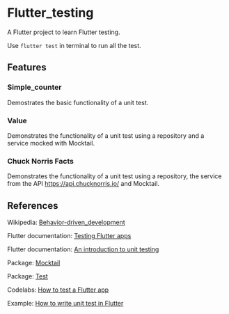 # Flutter_testing

A Flutter project to learn Flutter testing.

Use `flutter test` in terminal to run all the test.

## Features

### Simple_counter

Demostrates the basic functionality of a unit test.

### Value

Demonstrates the functionality of a unit test using a repository and a service mocked with Mocktail.

### Chuck Norris Facts

Demonstrates the functionality of a unit test using a repository, the service from the API https://api.chucknorris.io/ and Mocktail.

## References

Wikipedia: [Behavior-driven_development](https://en.wikipedia.org/wiki/Behavior-driven_development)

Flutter documentation: [Testing Flutter apps](https://docs.flutter.dev/testing)

Flutter documentation: [An introduction to unit testing](https://docs.flutter.dev/cookbook/testing/unit/introduction)

Package: [Mocktail](https://pub.dev/documentation/mocktail/latest/)

Package: [Test](https://pub.dev/packages/test "Test")

Codelabs: [How to test a Flutter app](https://codelabs.developers.google.com/codelabs/flutter-app-testing#0)

Example: [How to write unit test in Flutter](https://www.wednesday.is/writing-tutorials/tests-in-flutter-part-1-how-to-write-unit-tests-in-flutter)
